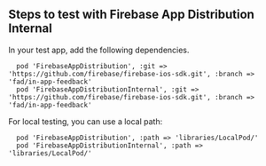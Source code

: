 ## Steps to test with Firebase App Distribution Internal

In your test app, add the following dependencies.

```
  pod 'FirebaseAppDistribution', :git => 'https://github.com/firebase/firebase-ios-sdk.git', :branch => 'fad/in-app-feedback'
  pod 'FirebaseAppDistributionInternal', :git => 'https://github.com/firebase/firebase-ios-sdk.git', :branch => 'fad/in-app-feedback'
```

For local testing, you can use a local path:

```
  pod 'FirebaseAppDistribution', :path => 'libraries/LocalPod/'
  pod 'FirebaseAppDistributionInternal', :path => 'libraries/LocalPod/'
```